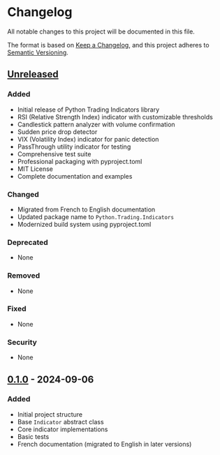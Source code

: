 # Changelog

All notable changes to this project will be documented in this file.

The format is based on [Keep a Changelog](https://keepachangelog.com/en/1.0.0/),
and this project adheres to [Semantic Versioning](https://semver.org/spec/v2.0.0.html).

## [Unreleased]

### Added
- Initial release of Python Trading Indicators library
- RSI (Relative Strength Index) indicator with customizable thresholds
- Candlestick pattern analyzer with volume confirmation
- Sudden price drop detector
- VIX (Volatility Index) indicator for panic detection
- PassThrough utility indicator for testing
- Comprehensive test suite
- Professional packaging with pyproject.toml
- MIT License
- Complete documentation and examples

### Changed
- Migrated from French to English documentation
- Updated package name to `Python.Trading.Indicators`
- Modernized build system using pyproject.toml

### Deprecated
- None

### Removed
- None

### Fixed
- None

### Security
- None

## [0.1.0] - 2024-09-06

### Added
- Initial project structure
- Base `Indicator` abstract class
- Core indicator implementations
- Basic tests
- French documentation (migrated to English in later versions)

[Unreleased]: https://github.com/venantvr/Python.Trading.Indicators/compare/v0.1.0...HEAD
[0.1.0]: https://github.com/venantvr/Python.Trading.Indicators/releases/tag/v0.1.0